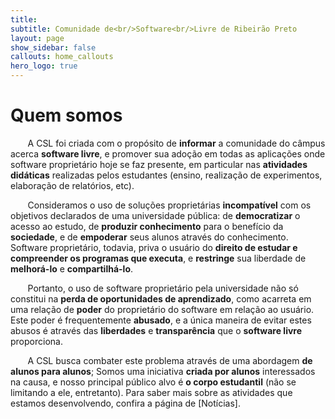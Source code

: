 ```yaml
---
title: 
subtitle: Comunidade de<br/>Software<br/>Livre de Ribeirão Preto
layout: page
show_sidebar: false
callouts: home_callouts
hero_logo: true
---
```


# Quem somos


&nbsp;&nbsp;&nbsp;&nbsp;&nbsp;&nbsp; A CSL foi criada com o propósito de **informar** a comunidade do câmpus acerca **software livre**, e promover sua adoção em todas as aplicações onde software proprietário hoje se faz presente, em particular nas **atividades didáticas** realizadas pelos estudantes (ensino, realização de experimentos, elaboração de relatórios, etc).

&nbsp;&nbsp;&nbsp;&nbsp;&nbsp;&nbsp; Consideramos o uso de soluções proprietárias **incompatível** com os objetivos declarados de uma universidade pública: de **democratizar** o acesso ao estudo, de **produzir conhecimento** para o benefício da **sociedade**, e de **empoderar** seus alunos através do conhecimento. Software proprietário, todavia, priva o usuário do **direito de estudar e compreender os programas que executa**, e **restringe** sua liberdade de **melhorá-lo** e **compartilhá-lo**. 

&nbsp;&nbsp;&nbsp;&nbsp;&nbsp;&nbsp; Portanto, o uso de software proprietário pela universidade não só constitui na **perda de oportunidades de aprendizado**, como acarreta em uma relação de **poder** do proprietário do software em relação ao usuário. Este poder é frequentemente **abusado**, e a única maneira de evitar estes abusos é através das **liberdades** e **transparência** que o **software livre** proporciona.

&nbsp;&nbsp;&nbsp;&nbsp;&nbsp;&nbsp; A CSL busca combater este problema através de uma abordagem **de alunos para alunos**; Somos uma iniciativa **criada por alunos** interessados na causa, e nosso principal público alvo é **o corpo estudantil** (não se limitando a ele, entretanto). Para saber mais sobre as atividades que estamos desenvolvendo, confira a página de [Notícias].
